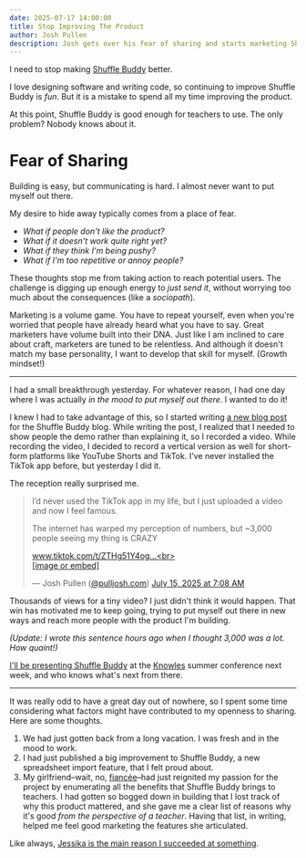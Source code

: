 ```yaml
---
date: 2025-07-17 14:00:00
title: Stop Improving The Product
author: Josh Pullen
description: Josh gets over his fear of sharing and starts marketing Shuffle Buddy, not just toiling away at the product.
---
```


I need to stop making [Shuffle Buddy](https://www.shufflebuddy.com/) better.

I love designing software and writing code, so continuing to improve Shuffle Buddy is _fun_. But it is a mistake to spend all my time improving the product.

At this point, Shuffle Buddy is good enough for teachers to use. The only problem? Nobody knows about it.

# Fear of Sharing

Building is easy, but communicating is hard. I almost never want to put myself out there.

My desire to hide away typically comes from a place of fear.

- _What if people don't like the product?_
- _What if it doesn't work quite right yet?_
- _What if they think I'm being pushy?_
- _What if I'm too repetitive or annoy people?_

These thoughts stop me from taking action to reach potential users. The challenge is digging up enough energy to _just send it_, without worrying too much about the consequences (like a _sociopath_).

Marketing is a volume game. You have to repeat yourself, even when you're worried that people have already heard what you have to say. Great marketers have volume built into their DNA. Just like I am inclined to care about craft, marketers are tuned to be relentless. And although it doesn't match my base personality, I want to develop that skill for myself. (Growth mindset!)

---

I had a small breakthrough yesterday. For whatever reason, I had one day where I was actually _in the mood to put myself out there_. I wanted to do it!

I knew I had to take advantage of this, so I started writing [a new blog post](https://www.shufflebuddy.com/blog/one-click-shuffle-seating-charts) for the Shuffle Buddy blog. While writing the post, I realized that I needed to show people the demo rather than explaining it, so I recorded a video. While recording the video, I decided to record a vertical version as well for short-form platforms like YouTube Shorts and TikTok. I've never installed the TikTok app before, but yesterday I did it.

The reception really surprised me.

<blockquote class="bluesky-embed" data-bluesky-uri="at://did:plc:nsjgfl5gqx5c2bmuzzatcbeg/app.bsky.feed.post/3ltyr77xn4c23" data-bluesky-cid="bafyreibkqwaezmgrzpu6le5dph5xbzf2sjdlkx7vouiqcjyjh5vxpri73u" data-bluesky-embed-color-mode="system"><p lang="en">I’d never used the TikTok app in my life, but I just uploaded a video and now I feel famous.

The internet has warped my perception of numbers, but ~3,000 people seeing my thing is CRAZY

www.tiktok.com/t/ZTHg51Y4og...<br><br><a href="https://bsky.app/profile/did:plc:nsjgfl5gqx5c2bmuzzatcbeg/post/3ltyr77xn4c23?ref_src=embed">[image or embed]</a></p>&mdash; Josh Pullen (<a href="https://bsky.app/profile/did:plc:nsjgfl5gqx5c2bmuzzatcbeg?ref_src=embed">@pulljosh.com</a>) <a href="https://bsky.app/profile/did:plc:nsjgfl5gqx5c2bmuzzatcbeg/post/3ltyr77xn4c23?ref_src=embed">July 15, 2025 at 7:08 AM</a></blockquote><script async src="https://embed.bsky.app/static/embed.js" charset="utf-8"></script>

Thousands of views for a tiny video? I just didn't think it would happen. That win has motivated me to keep going, trying to put myself out there in new ways and reach more people with the product I'm building.

_(Update: I wrote this sentence hours ago when I thought 3,000 was a lot. How quaint!)_

[I'll be presenting Shuffle Buddy](https://www.linkedin.com/feed/update/urn:li:activity:7350615804423430151/) at the [Knowles](https://knowlesteachers.org/) summer conference next week, and who knows what's next from there.

---

It was really odd to have a great day out of nowhere, so I spent some time considering what factors might have contributed to my openness to sharing. Here are some thoughts.

1. We had just gotten back from a long vacation. I was fresh and in the mood to work.
2. I had just published a big improvement to Shuffle Buddy, a new spreadsheet import feature, that I felt proud about.
3. My girlfriend–wait, no, [fiancée](/blog/she-said-yes)–had just reignited my passion for the project by enumerating all the benefits that Shuffle Buddy brings to teachers. I had gotten so bogged down in building that I lost track of why this product mattered, and she gave me a clear list of reasons why it's good _from the perspective of a teacher_. Having that list, in writing, helped me feel good marketing the features she articulated.

Like always, [Jessika is the main reason I succeeded at something](http://localhost:4321/blog/four-reasons-i-finally-shipped-a-product).
